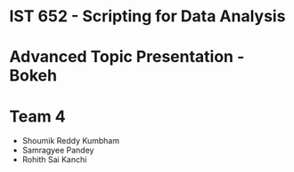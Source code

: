 # IST 652 - Scripting for Data Analysis
# Advanced Topic Presentation - Bokeh 
# Team 4
- Shoumik Reddy Kumbham
- Samragyee Pandey
- Rohith Sai Kanchi

